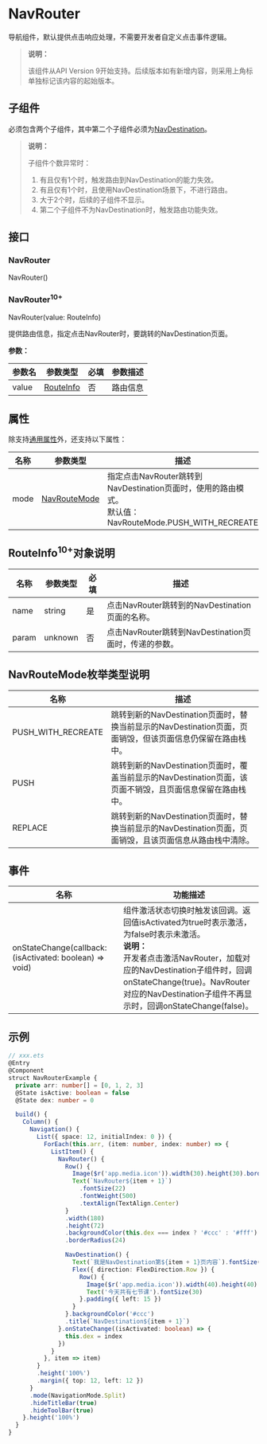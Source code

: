 # NavRouter

导航组件，默认提供点击响应处理，不需要开发者自定义点击事件逻辑。

> **说明：**
>
> 该组件从API Version 9开始支持。后续版本如有新增内容，则采用上角标单独标记该内容的起始版本。

## 子组件

必须包含两个子组件，其中第二个子组件必须为[NavDestination](ts-basic-components-navdestination.md)。

> **说明：**
>
> 子组件个数异常时：
> 1. 有且仅有1个时，触发路由到NavDestination的能力失效。
> 2. 有且仅有1个时，且使用NavDestination场景下，不进行路由。
> 3. 大于2个时，后续的子组件不显示。
> 4. 第二个子组件不为NavDestination时，触发路由功能失效。

## 接口

### NavRouter

NavRouter()

### NavRouter<sup>10+</sup>

NavRouter(value: RouteInfo)

  提供路由信息，指定点击NavRouter时，要跳转的NavDestination页面。


**参数：**

| 参数名     | 参数类型                                | 必填   | 参数描述          |
| ------- | ----------------------------------- | ---- | ------------- |
| value   | [RouteInfo](#routeinfo10对象说明) | 否    | 路由信息 |

## 属性

除支持[通用属性](ts-universal-attributes-size.md)外，还支持以下属性：

| 名称                            | 参数类型                                     | 描述                                       |
| ----------------------------- | ---------------------------------------- | ---------------------------------------- |
| mode                  | [NavRouteMode](#navroutemode枚举类型说明)                                  | 指定点击NavRouter跳转到NavDestination页面时，使用的路由模式。<br/>默认值：NavRouteMode.PUSH_WITH_RECREATE<br/> |

## RouteInfo<sup>10+</sup>对象说明

| 名称                 | 参数类型                                                     | 必填 | 描述                                                         |
| -------------------- | ------------------------------------------------------------ | ---- | ------------------------------------------------------------ |
| name             | string            | 是   | 点击NavRouter跳转到的NavDestination页面的名称。 |
| param             | unknown            | 否   | 点击NavRouter跳转到NavDestination页面时，传递的参数。 |

## NavRouteMode枚举类型说明

| 名称    | 描述               |
| ----- | ---------------- |
| PUSH_WITH_RECREATE | 跳转到新的NavDestination页面时，替换当前显示的NavDestination页面，页面销毁，但该页面信息仍保留在路由栈中。 |
| PUSH   | 跳转到新的NavDestination页面时，覆盖当前显示的NavDestination页面，该页面不销毁，且页面信息保留在路由栈中。 |
| REPLACE   | 跳转到新的NavDestination页面时，替换当前显示的NavDestination页面，页面销毁，且该页面信息从路由栈中清除。 |

## 事件

| 名称                                                    | 功能描述                                                     |
| ------------------------------------------------------- | ------------------------------------------------------------ |
| onStateChange(callback: (isActivated: boolean) => void) | 组件激活状态切换时触发该回调。返回值isActivated为true时表示激活，为false时表示未激活。<br/> **说明：** <br/>开发者点击激活NavRouter，加载对应的NavDestination子组件时，回调onStateChange(true)。NavRouter对应的NavDestination子组件不再显示时，回调onStateChange(false)。 |

## 示例

```ts
// xxx.ets
@Entry
@Component
struct NavRouterExample {
  private arr: number[] = [0, 1, 2, 3]
  @State isActive: boolean = false
  @State dex: number = 0

  build() {
    Column() {
      Navigation() {
        List({ space: 12, initialIndex: 0 }) {
          ForEach(this.arr, (item: number, index: number) => {
            ListItem() {
              NavRouter() {
                Row() {
                  Image($r('app.media.icon')).width(30).height(30).borderRadius(30).margin({ left: 3, right: 10 })
                  Text(`NavRouter${item + 1}`)
                    .fontSize(22)
                    .fontWeight(500)
                    .textAlign(TextAlign.Center)
                }
                .width(180)
                .height(72)
                .backgroundColor(this.dex === index ? '#ccc' : '#fff')
                .borderRadius(24)

                NavDestination() {
                  Text(`我是NavDestination第${item + 1}页内容`).fontSize(50)
                  Flex({ direction: FlexDirection.Row }) {
                    Row() {
                      Image($r('app.media.icon')).width(40).height(40).borderRadius(40).margin({ right: 15 })
                      Text('今天共有七节课').fontSize(30)
                    }.padding({ left: 15 })
                  }
                }.backgroundColor('#ccc')
                .title(`NavDestination${item + 1}`)
              }.onStateChange((isActivated: boolean) => {
                this.dex = index
              })
            }
          }, item => item)
        }
        .height('100%')
        .margin({ top: 12, left: 12 })
      }
      .mode(NavigationMode.Split)
      .hideTitleBar(true)
      .hideToolBar(true)
    }.height('100%')
  }
}
```

